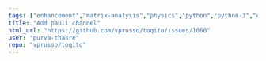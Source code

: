 ```yaml
---
tags: ["enhancement","matrix-analysis","physics","python","python-3","quantum","quantum-computing","quantum-information","unitaryhack"]
title: "Add pauli channel"
html_url: "https://github.com/vprusso/toqito/issues/1060"
user: "purva-thakre"
repo: "vprusso/toqito"
---
```


